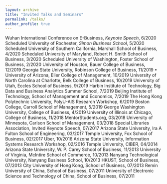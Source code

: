 ```yaml
---
layout: archive
title: "Invited Talks and Seminars"
permalink: /talks/
author_profile: true
---
```


Wuhan International Conference on E-Business, *Keynote Speech*, 6/2020 Scheduled 
University of Rochester, *Simon Business School*, 5/2020 Scheduled
University of Southern California, Marshall School of Business, 4/2020 Scheduled
University of Maryland, Robert H. Smith School of Business, 3/2020 Scheduled
University of Washington, Foster School of Business, 2/2020
University of Houston, Bauer College of Business, 12/2019
Georgia State University, Robinson College of Business, 11/2019 • University of Arizona, Eller College of Management, 10/2019
University of North Carolina at Charlotte, Belk College of Business, 10/2019
University of Utah, Eccles School of Business, 9/2019
Harbin Institute of Technology, Big Data and Business Analytics Summer School, 7/2019 
Beijing Institute of Technology, School of Management and Economics, 7/2019
The Hong Kong Polytechnic University, PolyU-AIS Research Workshop, 6/2019
Boston College, Carroll School of Management, 5/2019
George Washington University, College of Business, 4/2019
University of Illinois at Chicago, College of Business, 11/2018
MentorStudents.org, 03/2018
University of Minnesota, Carlson School of Management, 03/2018
Special Libraries Association, Invited Keynote Speech, 07/2017
Arizona State University, Ira A Fulton School of Engineering, 03/2017
Temple University, Fox School of Business, 02/2017
Uber, 10/2016
Arizona State University, Information Systems Research Workshop, 02/2016
Temple University, CIBER, 04/2014
Arizona State University, W. P. Carey School of Business, 11/2013
University of Virginia, McIntire School of Commerce, 10/2013
Nanyang Technological University, Nanyang Business School, 10/2013
HKUST, School of Business, 07/2013
City University of Hong Kong, School of Business, 07/2013
Remin University of China, School of Business, 07/2011
University of Electronic Science and Technology of China, School of Business, 07/2011
